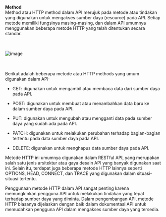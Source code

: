 <b>Method</b><br>
Method atau HTTP method dalam API merujuk pada metode atau tindakan yang digunakan untuk mengakses sumber daya (resource) pada API. Setiap metode memiliki fungsinya masing-masing, dan dalam API umumnya menggunakan beberapa metode HTTP yang telah ditentukan secara standar.
<br><br><br>

<img src='https://www.zestard.com/wp-content/uploads/2020/02/what_is_rest_api-Table.jpg' alt='image' />
<br><br><br>


Berikut adalah beberapa metode atau HTTP methods yang umum digunakan dalam API:

- GET: digunakan untuk mengambil atau membaca data dari sumber daya pada API.

- POST: digunakan untuk membuat atau menambahkan data baru ke dalam sumber daya pada API.

- PUT: digunakan untuk mengubah atau mengganti data pada sumber daya yang sudah ada pada API.

- PATCH: digunakan untuk melakukan perubahan terhadap bagian-bagian tertentu pada data sumber daya pada API.

- DELETE: digunakan untuk menghapus data sumber daya pada API.

Metode HTTP ini umumnya digunakan dalam RESTful API, yang merupakan salah satu jenis arsitektur atau gaya desain API yang banyak digunakan saat ini. Selain itu, terdapat juga beberapa metode HTTP lainnya seperti OPTIONS, HEAD, CONNECT, dan TRACE yang digunakan dalam situasi-situasi tertentu.

Penggunaan metode HTTP dalam API sangat penting karena memungkinkan pengguna API untuk melakukan tindakan yang tepat terhadap sumber daya yang diminta. Dalam pengembangan API, metode HTTP biasanya dijelaskan dengan baik dalam dokumentasi API untuk memudahkan pengguna API dalam mengakses sumber daya yang tersedia.